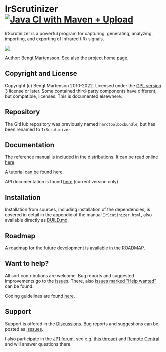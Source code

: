 # IrScrutinizer [![Java CI with Maven + Upload](https://github.com/bengtmartensson/IrScrutinizer/actions/workflows/maven.yml/badge.svg)](https://github.com/bengtmartensson/IrScrutinizer/actions/workflows/maven.yml)

IrScrutinizer is a powerful program for capturing, generating,
analyzing, importing, and exporting of infrared (IR) signals.

![](screenshot.png)

Author: Bengt Martensson.
See also the [project home page](http://www.harctoolbox.org).

## Copyright and License

Copyright (c) Bengt Martenson 2010-2022.
Licensed under the [GPL version 3](http://www.gnu.org/licenses/gpl.html) license or later.
Some contained third-party components have different, but compatible, licenses. This is documented elsewhere.

## Repository

The GitHub repository was previously named `harctoolboxbundle`, but has been renamed to `IrScrutinizer`.

## Documentation
The reference manual is included in the distributions.
It can be read online [here](http://www.harctoolbox.org/IrScrutinizer.html).

A tutorial can be found [here](http://www.hifi-remote.com/wiki/index.php?title=IrScrutinizer_Guide).

API documentation is found [here](https://bengtmartensson.github.io/IrScrutinizer/)
(current version only).

## Installation

Installation from sources, including installation of the dependencies, is covered in detail in the
appendix of the manual `IrScutinizer.html`,
also available directly as [BUILD.md](https://github.com/bengtmartensson/IrScrutinizer/blob/master/BUILD.md).

## Roadmap

A roadmap for the future development is available [in the ROADMAP](ROADMAP.md).

## Want to help?

All sort contributions are welcome. Bug reports and suggested improvements go to the
[issues](https://github.com/bengtmartensson/IrScrutinizer/issues). There,
also [issues marked "Help wanted"](https://github.com/bengtmartensson/IrScrutinizer/issues?q=is%3Aopen+is%3Aissue+label%3A%22help+wanted%22)
can be found.

Coding guidelines are found [here](CONTRIBUTING.md).

## Support

Support is offered in the [Discussions](https://github.com/bengtmartensson/IrScrutinizer/discussions).
Bug reports and suggestions can be
posted as [isssues](https://github.com/bengtmartensson/IrScrutinizer/issues).

I also participate in the [JP1 forum](http://www.hifi-remote.com/forums/), see e.g.
[this thread](http://www.hifi-remote.com/forums/viewtopic.php?t=14986)) and
[Remote Central](http://www.remotecentral.com/cgi-bin/mboard/forums.cgi) and will answer questions there.
